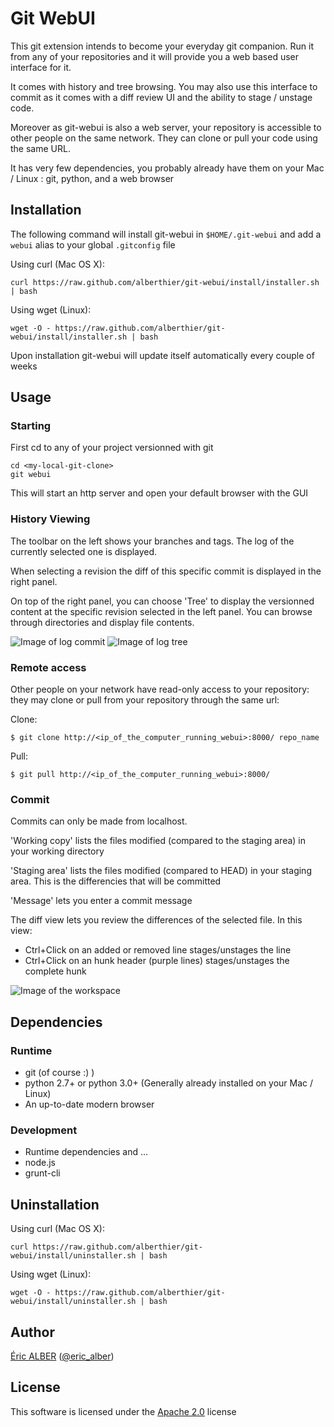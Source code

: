 # Git WebUI

This git extension intends to become your everyday git companion. Run it from
any of your repositories and it will provide you a web based user interface for it.

It comes with history and tree browsing. You may also use this interface to commit
as it comes with a diff review UI and the ability to stage / unstage code.

Moreover as git-webui is also a web server, your repository is accessible to
other people on the same network. They can clone or pull your code using the
same URL.

It has very few dependencies, you probably already have them on your
Mac / Linux : git, python, and a web browser

## Installation

The following command will install git-webui in `$HOME/.git-webui` and add a
`webui` alias to your global `.gitconfig` file

Using curl (Mac OS X):
```
curl https://raw.github.com/alberthier/git-webui/install/installer.sh | bash
```

Using wget (Linux):
```
wget -O - https://raw.github.com/alberthier/git-webui/install/installer.sh | bash
```

Upon installation git-webui will update itself automatically every couple of weeks

## Usage

### Starting

First cd to any of your project versionned with git
```
cd <my-local-git-clone>
git webui
```

This will start an http server and open your default browser with the GUI

### History Viewing

The toolbar on the left shows your branches and tags. The log of the currently selected one is displayed.

When selecting a revision the diff of this specific commit is displayed in the right panel.

On top of the right panel, you can choose 'Tree' to display the versionned content at the specific
revision selected in the left panel. You can browse through directories and display file contents.

![Image of log commit](https://bitbucket.org/alberthier/git-webui/raw/master/src/share/git-webui/webui/img/doc/log-commit.png)
![Image of log tree](https://bitbucket.org/alberthier/git-webui/raw/master/src/share/git-webui/webui/img/doc/log-tree.png)

### Remote access

Other people on your network have read-only access to your repository: they may clone or pull
from your repository through the same url:

Clone:
```
$ git clone http://<ip_of_the_computer_running_webui>:8000/ repo_name
```

Pull:
```
$ git pull http://<ip_of_the_computer_running_webui>:8000/
```

### Commit

Commits can only be made from localhost.

'Working copy' lists the files modified (compared to the staging area) in your working directory

'Staging area' lists the files modified (compared to HEAD) in your staging area. This is the differencies that will be committed

'Message' lets you enter a commit message

The diff view lets you review the differences of the selected file. In this view:
- Ctrl+Click on an added or removed line stages/unstages the line
- Ctrl+Click on an hunk header (purple lines) stages/unstages the complete hunk

![Image of the workspace](https://bitbucket.org/alberthier/git-webui/raw/master/src/share/git-webui/webui/img/doc/workspace.png)

## Dependencies

### Runtime
- git (of course :) )
- python 2.7+ or python 3.0+ (Generally already installed on your Mac / Linux)
- An up-to-date modern browser

### Development
- Runtime dependencies and ...
- node.js
- grunt-cli

## Uninstallation

Using curl (Mac OS X):
```
curl https://raw.github.com/alberthier/git-webui/install/uninstaller.sh | bash
```

Using wget (Linux):
```
wget -O - https://raw.github.com/alberthier/git-webui/install/uninstaller.sh | bash
```

## Author

[Éric ALBER](mailto:eric.alber@gmail.com) ([@eric_alber](https://twitter.com/eric_alber))

## License

This software is licensed under the [Apache 2.0](http://www.apache.org/licenses/LICENSE-2.0.html) license

